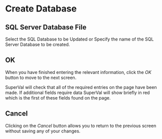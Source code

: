 # Create Database



## SQL Server Database File

Select the SQL Database to be Updated or Specify the name of the SQL
Server Database to be created.

## OK

When you have finished entering the relevant information, click the _OK_
button to move to the next screen.

SuperVal will check that all of the required entries on the page have
been made. If additional fields require data SuperVal will show briefly
in red which is the first of these fields found on the page.

## Cancel

Clicking on the _Cancel_ button allows you to return to the previous
screen without saving any of your changes.